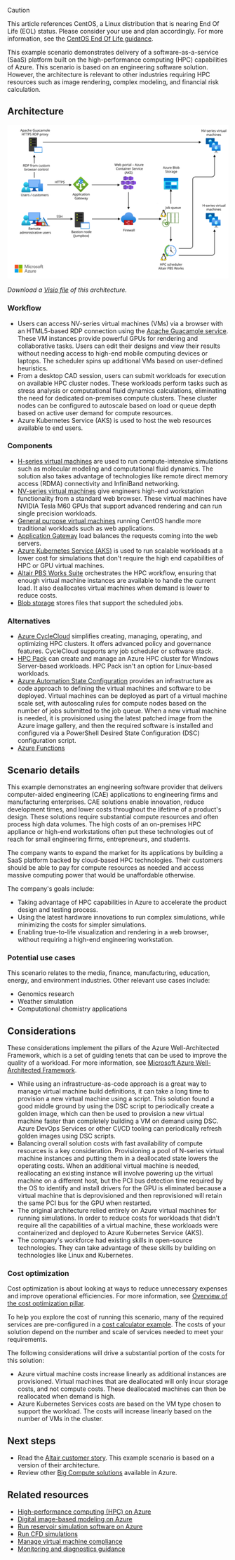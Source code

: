 > [!CAUTION]
> This article references CentOS, a Linux distribution that is nearing End Of Life (EOL) status. Please consider your use and plan accordingly. For more information, see the [CentOS End Of Life guidance](/azure/virtual-machines/workloads/centos/centos-end-of-life).

This example scenario demonstrates delivery of a software-as-a-service (SaaS) platform built on the high-performance computing (HPC) capabilities of Azure. This scenario is based on an engineering software solution. However, the architecture is relevant to other industries requiring HPC resources such as image rendering, complex modeling, and financial risk calculation.

## Architecture

![Architecture for a SaaS solution enabling HPC capabilities.][architecture]

*Download a [Visio file][visio-download] of this architecture.*

### Workflow

- Users can access NV-series virtual machines (VMs) via a browser with an HTML5-based RDP connection using the [Apache Guacamole service](https://guacamole.apache.org). These VM instances provide powerful GPUs for rendering and collaborative tasks. Users can edit their designs and view their results without needing access to high-end mobile computing devices or laptops. The scheduler spins up additional VMs based on user-defined heuristics.
- From a desktop CAD session, users can submit workloads for execution on available HPC cluster nodes. These workloads perform tasks such as stress analysis or computational fluid dynamics calculations, eliminating the need for dedicated on-premises compute clusters. These cluster nodes can be configured to autoscale based on load or queue depth based on active user demand for compute resources.
- Azure Kubernetes Service (AKS) is used to host the web resources available to end users.

### Components

- [H-series virtual machines](/azure/virtual-machines/linux/sizes-hpc) are used to run compute-intensive simulations such as molecular modeling and computational fluid dynamics. The solution also takes advantage of technologies like remote direct memory access (RDMA) connectivity and InfiniBand networking.
- [NV-series virtual machines](/azure/virtual-machines/windows/sizes-gpu) give engineers high-end workstation functionality from a standard web browser. These virtual machines have NVIDIA Tesla M60 GPUs that support advanced rendering and can run single precision workloads.
- [General purpose virtual machines](/azure/virtual-machines/linux/sizes-general) running CentOS handle more traditional workloads such as web applications.
- [Application Gateway](/azure/application-gateway/overview) load balances the requests coming into the web servers.
- [Azure Kubernetes Service (AKS)](/azure/aks/intro-kubernetes) is used to run scalable workloads at a lower cost for simulations that don't require the high end capabilities of HPC or GPU virtual machines.
- [Altair PBS Works Suite](https://www.altair.com/pbs-works) orchestrates the HPC workflow, ensuring that enough virtual machine instances are available to handle the current load. It also deallocates virtual machines when demand is lower to reduce costs.
- [Blob storage](/azure/storage/blobs/storage-blobs-introduction) stores files that support the scheduled jobs.

### Alternatives

- [Azure CycleCloud](/azure/cyclecloud/overview) simplifies creating, managing, operating, and optimizing HPC clusters. It offers advanced policy and governance features. CycleCloud supports any job scheduler or software stack.
- [HPC Pack](/azure/virtual-machines/windows/hpcpack-cluster-options) can create and manage an Azure HPC cluster for Windows Server-based workloads. HPC Pack isn't an option for Linux-based workloads.
- [Azure Automation State Configuration](/azure/automation/automation-dsc-overview) provides an infrastructure as code approach to defining the virtual machines and software to be deployed. Virtual machines can be deployed as part of a virtual machine scale set, with autoscaling rules for compute nodes based on the number of jobs submitted to the job queue. When a new virtual machine is needed, it is provisioned using the latest patched image from the Azure image gallery, and then the required software is installed and configured via a PowerShell Desired State Configuration (DSC) configuration script.
- [Azure Functions](/azure/azure-functions/functions-overview)

## Scenario details

This example demonstrates an engineering software provider that delivers computer-aided engineering (CAE) applications to engineering firms and manufacturing enterprises. CAE solutions enable innovation, reduce development times, and lower costs throughout the lifetime of a product's design. These solutions require substantial compute resources and often process high data volumes. The high costs of an on-premises HPC appliance or high-end workstations often put these technologies out of reach for small engineering firms, entrepreneurs, and students.

The company wants to expand the market for its applications by building a SaaS platform backed by cloud-based HPC technologies. Their customers should be able to pay for compute resources as needed and access massive computing power that would be unaffordable otherwise.

The company's goals include:

- Taking advantage of HPC capabilities in Azure to accelerate the product design and testing process.
- Using the latest hardware innovations to run complex simulations, while minimizing the costs for simpler simulations.
- Enabling true-to-life visualization and rendering in a web browser, without requiring a high-end engineering workstation.

### Potential use cases

This scenario relates to the media, finance, manufacturing, education, energy, and environment industries. Other relevant use cases include:

- Genomics research
- Weather simulation
- Computational chemistry applications

## Considerations

These considerations implement the pillars of the Azure Well-Architected Framework, which is a set of guiding tenets that can be used to improve the quality of a workload. For more information, see [Microsoft Azure Well-Architected Framework](/azure/architecture/framework).

- While using an infrastructure-as-code approach is a great way to manage virtual machine build definitions, it can take a long time to provision a new virtual machine using a script. This solution found a good middle ground by using the DSC script to periodically create a golden image, which can then be used to provision a new virtual machine faster than completely building a VM on demand using DSC. Azure DevOps Services or other CI/CD tooling can periodically refresh golden images using DSC scripts.
- Balancing overall solution costs with fast availability of compute resources is a key consideration. Provisioning a pool of N-series virtual machine instances and putting them in a deallocated state lowers the operating costs. When an additional virtual machine is needed, reallocating an existing instance will involve powering up the virtual machine on a different host, but the PCI bus detection time required by the OS to identify and install drivers for the GPU is eliminated because a virtual machine that is deprovisioned and then reprovisioned will retain the same PCI bus for the GPU when restarted.
- The original architecture relied entirely on Azure virtual machines for running simulations. In order to reduce costs for workloads that didn't require all the capabilities of a virtual machine, these workloads were containerized and deployed to Azure Kubernetes Service (AKS).
- The company's workforce had existing skills in open-source technologies. They can take advantage of these skills by building on technologies like Linux and Kubernetes.

### Cost optimization

Cost optimization is about looking at ways to reduce unnecessary expenses and improve operational efficiencies. For more information, see [Overview of the cost optimization pillar](/azure/architecture/framework/cost/overview).

To help you explore the cost of running this scenario, many of the required services are pre-configured in a [cost calculator example][calculator]. The costs of your solution depend on the number and scale of services needed to meet your requirements.

The following considerations will drive a substantial portion of the costs for this solution:

- Azure virtual machine costs increase linearly as additional instances are provisioned. Virtual machines that are deallocated will only incur storage costs, and not compute costs. These deallocated machines can then be reallocated when demand is high.
- Azure Kubernetes Services costs are based on the VM type chosen to support the workload. The costs will increase linearly based on the number of VMs in the cluster.

## Next steps

- Read the [Altair customer story][source-document]. This example scenario is based on a version of their architecture.
- Review other [Big Compute solutions](https://azure.microsoft.com/solutions/big-compute) available in Azure.

## Related resources

- [High-performance computing (HPC) on Azure](/azure/architecture/topics/high-performance-computing)
- [Digital image-based modeling on Azure](/azure/architecture/example-scenario/infrastructure/image-modeling)
- [Run reservoir simulation software on Azure](/azure/architecture/example-scenario/infrastructure/reservoir-simulation)
- [Run CFD simulations](/azure/architecture/example-scenario/infrastructure/hpc-cfd)
- [Manage virtual machine compliance](/azure/architecture/example-scenario/security/virtual-machine-compliance)
- [Monitoring and diagnostics guidance](/azure/architecture/best-practices/monitoring)

<!-- links -->
[architecture]: ./media/architecture-hpc-saas.svg
[source-document]: https://customers.microsoft.com/story/altair-manufacturing-azure
[calculator]: https://azure.com/e/3cb9ccdc893f41ffbcdb00c328178ccf
[visio-download]: https://arch-center.azureedge.net/hpc-saas.vsdx
